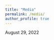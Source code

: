 ```yaml
---
title: "Media"
permalink: /media/
author_profile: true
---
```


<i class="fa fa-fw fa-calendar" aria-hidden="true"></i> August 29, 2022
